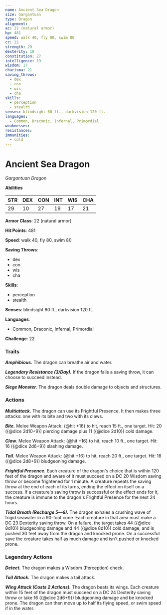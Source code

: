 ```yaml
---
name: Ancient Sea Dragon
size: Gargantuan
type: Dragon
alignment: 
ac: 22 (natural armor)
hp: 481
speed: walk 40, fly 80, swim 80
cr: 22
strength: 29
dexterity: 10
constitution: 27
intelligence: 19
wisdom: 17
charisma: 21
saving_throws:
  - dex
  - con
  - wis
  - cha
skills:
  - perception
  - stealth
senses: blindsight 60 ft., darkvision 120 ft.
languages:
  - Common, Draconic, Infernal, Primordial
weaknesses:
resistances:
immunities:
  - cold
---
```


# Ancient Sea Dragon

*Gargantuan Dragon*

**Abilities**

| STR | DEX | CON | INT | WIS | CHA |
| --- | --- | --- | --- | --- | --- |
| 29 | 10 | 27 | 19 | 17 | 21 |

**Armor Class**: 22 (natural armor)

**Hit Points**: 481

**Speed**: walk 40, fly 80, swim 80

**Saving Throws**:
  - dex
  - con
  - wis
  - cha

**Skills**:
  - perception
  - stealth

**Senses**: blindsight 60 ft., darkvision 120 ft.

**Languages**:
  - Common, Draconic, Infernal, Primordial

**Challenge**: 22

### Traits
***Amphibious.*** The dragon can breathe air and water.

***Legendary Resistance (3/Day).*** If the dragon fails a saving throw, it can choose to succeed instead.

***Siege Monster.*** The dragon deals double damage to objects and structures.

### Actions
***Multiattack.*** The dragon can use its Frightful Presence. It then makes three attacks: one with its bite and two with its claws.

***Bite.*** Melee Weapon Attack: {@hit +16} to hit, reach 15 ft., one target. Hit: 20 ({@dice 2d10+9}) piercing damage plus 11 ({@dice 2d10}) cold damage.

***Claw.*** Melee Weapon Attack: {@hit +16} to hit, reach 10 ft., one target. Hit: 16 ({@dice 2d6+9}) slashing damage.

***Tail.*** Melee Weapon Attack: {@hit +16} to hit, reach 20 ft., one target. Hit: 18 ({@dice 2d8+9}) bludgeoning damage.

***Frightful Presence.*** Each creature of the dragon's choice that is within 120 feet of the dragon and aware of it must succeed on a DC 20 Wisdom saving throw or become frightened for 1 minute. A creature repeats the saving throw at the end of each of its turns, ending the effect on itself on a success. If a creature's saving throw is successful or the effect ends for it, the creature is immune to the dragon's Frightful Presence for the next 24 hours.

***Tidal Breath (Recharge 5—6).*** The dragon exhales a crushing wave of frigid seawater in a 90-foot cone. Each creature in that area must make a DC 23 Dexterity saving throw. On a failure, the target takes 44 ({@dice 8d10}) bludgeoning damage and 44 ({@dice 8d10}) cold damage, and is pushed 30 feet away from the dragon and knocked prone. On a successful save the creature takes half as much damage and isn't pushed or knocked prone.

### Legendary Actions
***Detect.*** The dragon makes a Wisdom (Perception) check.

***Tail Attack.*** The dragon makes a tail attack.

***Wing Attack (Costs 2 Actions).*** The dragon beats its wings. Each creature within 15 feet of the dragon must succeed on a DC 24 Dexterity saving throw or take 16 ({@dice 2d6+9}) bludgeoning damage and be knocked prone. The dragon can then move up to half its flying speed, or swim speed if in the water.


